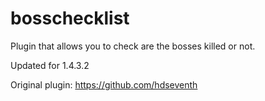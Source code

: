 # bosschecklist
Plugin that allows you to check are the bosses killed or not.

Updated for 1.4.3.2

Original plugin: https://github.com/hdseventh
